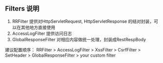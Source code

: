 ## Filters 说明

1. RRFilter 提供对HttpServletRequest, HttpServletResponse 的结对封装，可以在其他地方直接使用
2. AccessLogFilter 提供访问日志
3. GlobalResponseFilter 对相应内容做统一处理，封装成RestRespBody

建议配置顺序：
RRFilter > AccessLogFilter > XssFilter > CsrfFilter > SetHeader >  GlobalResponseFilter > your custom filter

